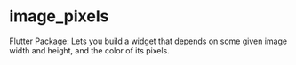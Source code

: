 # image_pixels
Flutter Package: Lets you build a widget that depends on some given image width and height, and the color of its pixels.

